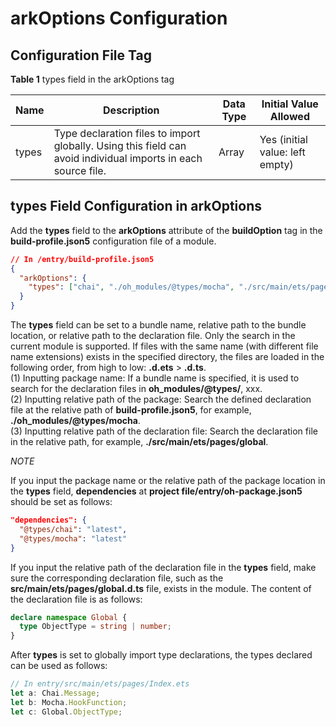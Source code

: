 # arkOptions Configuration


## Configuration File Tag

  **Table 1** types field in the arkOptions tag

| Name| Description| Data Type| Initial Value Allowed|
| -------- | -------- | -------- | -------- |
| types | Type declaration files to import globally. Using this field can avoid individual imports in each source file.| Array| Yes (initial value: left empty)|

## types Field Configuration in arkOptions

 Add the **types** field to the **arkOptions** attribute of the **buildOption** tag in the **build-profile.json5** configuration file of a module.

```json
// In /entry/build-profile.json5
{
  "arkOptions": {
    "types": ["chai", "./oh_modules/@types/mocha", "./src/main/ets/pages/global"]
  }
}
```

The **types** field can be set to a bundle name, relative path to the bundle location, or relative path to the declaration file. Only the search in the current module is supported. If files with the same name (with different file name extensions) exists in the specified directory, the files are loaded in the following order, from high to low: **.d.ets** > **.d.ts**.<br>
 (1) Inputting package name: If a bundle name is specified, it is used to search for the declaration files in **oh_modules/@types/**, xxx.<br>
 (2) Inputting relative path of the package: Search the defined declaration file at the relative path of **build-profile.json5**, for example, **./oh_modules/@types/mocha**.<br>
 (3) Inputting relative path of the declaration file: Search the declaration file in the relative path, for example, **./src/main/ets/pages/global**.

*NOTE*

If you input the package name or the relative path of the package location in the **types** field, **dependencies** at **project file/entry/oh-package.json5** should be set as follows:
```json
"dependencies": {
  "@types/chai": "latest",
  "@types/mocha": "latest"
}
```

If you input the relative path of the declaration file in the **types** field, make sure the corresponding declaration file, such as the **src/main/ets/pages/global.d.ts** file, exists in the module. The content of the declaration file is as follows:
```typescript
declare namespace Global {
  type ObjectType = string | number;
}
```

After **types** is set to globally import type declarations, the types declared can be used as follows:
```typescript
// In entry/src/main/ets/pages/Index.ets
let a: Chai.Message;
let b: Mocha.HookFunction;
let c: Global.ObjectType;
```
